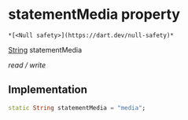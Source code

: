 


# statementMedia property




    *[<Null safety>](https://dart.dev/null-safety)*


[String](https://api.flutter.dev/flutter/dart-core/String-class.html) statementMedia
  
_read / write_






## Implementation

```dart
static String statementMedia = "media";


```







